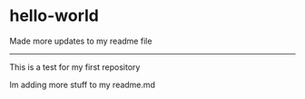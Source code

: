 # hello-world

Made more updates to my readme file

---------------------

This is a test for my first repository

Im adding more stuff to my readme.md

